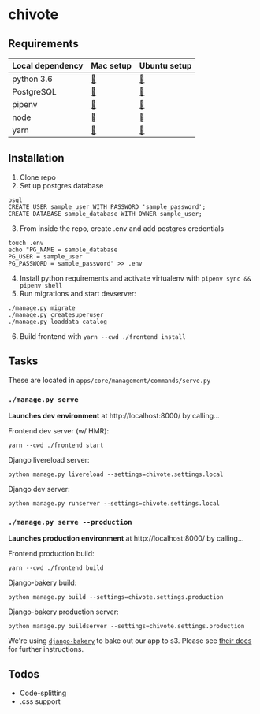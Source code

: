 # chivote

## Requirements

| Local dependency | Mac setup                                                                                                                         | Ubuntu setup                                                                                                                              |
| ---------------- | --------------------------------------------------------------------------------------------------------------------------------- | ----------------------------------------------------------------------------------------------------------------------------------------- |
| python 3.6       | [🔗](https://docs.python-guide.org/starting/install3/osx/)                                                                        | [🔗](https://www.digitalocean.com/community/tutorials/how-to-install-python-3-and-set-up-a-local-programming-environment-on-ubuntu-16-04) |
| PostgreSQL       | [🔗](https://www.elliotblackburn.com/installing-postgresql-on-macos-osx/)                                                         | [🔗](https://www.digitalocean.com/community/tutorials/how-to-install-and-use-postgresql-on-ubuntu-16-04)                                  |
| pipenv           | [🔗](https://pipenv.readthedocs.io/en/latest/install/#homebrew-installation-of-pipenv)                                            | [🔗](https://pipenv.readthedocs.io/en/latest/install/#pragmatic-installation-of-pipenv)                                                   |
| node             | [🔗](https://www.digitalocean.com/community/tutorials/how-to-install-node-js-and-create-a-local-development-environment-on-macos) | [🔗](https://www.digitalocean.com/community/tutorials/how-to-install-node-js-on-ubuntu-16-04)                                             |
| yarn             | [🔗](https://yarnpkg.com/lang/en/docs/install/#mac-stable)                                                                        | [🔗](https://yarnpkg.com/lang/en/docs/install/#debian-stable)                                                                             |

## Installation

1. Clone repo
2. Set up postgres database

```
psql
CREATE USER sample_user WITH PASSWORD 'sample_password';
CREATE DATABASE sample_database WITH OWNER sample_user;
```

3. From inside the repo, create .env and add postgres credentials

```
touch .env
echo "PG_NAME = sample_database
PG_USER = sample_user
PG_PASSWORD = sample_password" >> .env
```

4. Install python requirements and activate virtualenv with `pipenv sync && pipenv shell`
5. Run migrations and start devserver:

```
./manage.py migrate
./manage.py createsuperuser
./manage.py loaddata catalog
```

6. Build frontend with `yarn --cwd ./frontend install`

## Tasks

These are located in `apps/core/management/commands/serve.py`

### `./manage.py serve`

**Launches dev environment** at http://localhost:8000/ by calling...

Frontend dev server (w/ HMR):

```
yarn --cwd ./frontend start
```

Django livereload server:

```
python manage.py livereload --settings=chivote.settings.local
```

Django dev server:

```
python manage.py runserver --settings=chivote.settings.local
```

### `./manage.py serve --production`

**Launches production environment** at http://localhost:8000/ by calling...

Frontend production build:

```
yarn --cwd ./frontend build
```

Django-bakery build:

```
python manage.py build --settings=chivote.settings.production
```

Django-bakery production server:

```
python manage.py buildserver --settings=chivote.settings.production
```

We're using [`django-bakery`](https://github.com/datadesk/django-bakery) to bake out our app to s3. Please see [their docs](https://django-bakery.readthedocs.io/en/latest/gettingstarted.html) for further instructions.

## Todos

* Code-splitting
* .css support
